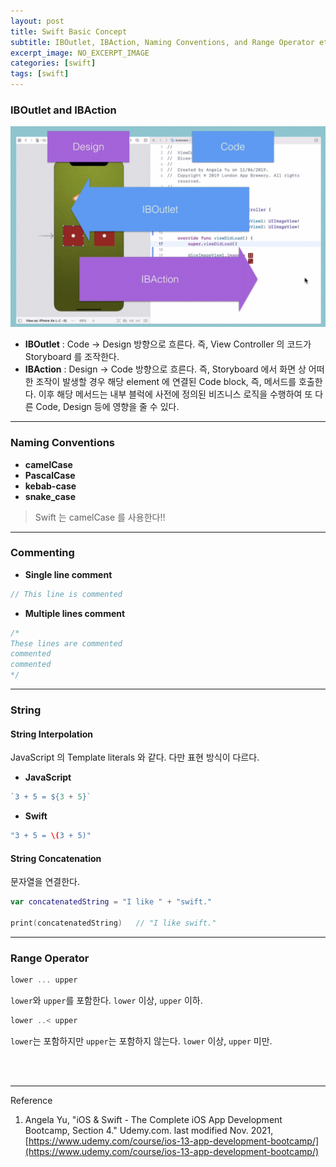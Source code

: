 ```yaml
---
layout: post
title: Swift Basic Concept
subtitle: IBOutlet, IBAction, Naming Conventions, and Range Operator etc...
excerpt_image: NO_EXCERPT_IMAGE
categories: [swift]
tags: [swift]
---
```


### IBOutlet and IBAction

![IBOutlet and IBAction](/assets/images/posts/2022-06-07-swift-basic-concept/iboutlet-ibaction-flow.png)

* __IBOutlet__ : Code -> Design 방향으로 흐른다. 즉, View Controller 의 코드가 Storyboard 를 조작한다.
* __IBAction__ : Design -> Code 방향으로 흐른다. 즉, Storyboard 에서 화면 상 어떠한 조작이 발생할 경우 해당 element 에 연결된 Code block, 즉, 메서드를 호출한다. 이후 해당 메서드는 내부 블럭에 사전에 정의된 비즈니스 로직을 수행하여 또 다른 Code, Design 등에 영향을 줄 수 있다.

---

### Naming Conventions

* __camelCase__
* __PascalCase__
* __kebab-case__
* __snake_case__

> Swift 는 camelCase 를 사용한다‼️

---

### Commenting
* __Single line comment__
```swift
// This line is commented
```
* __Multiple lines comment__
```swift
/*
These lines are commented
commented
commented
*/
```

---

### String

#### String Interpolation
JavaScript 의 Template literals 와 같다. 다만 표현 방식이 다르다.

* __JavaScript__
```javascript
`3 + 5 = ${3 + 5}`
```
* __Swift__
```swift
"3 + 5 = \(3 + 5)"
```

#### String Concatenation
문자열을 연결한다.

```swift
var concatenatedString = "I like " + "swift."

print(concatenatedString)   // "I like swift."
```

---

### Range Operator

```swift
lower ... upper
```
`lower`와 `upper`를 포함한다. `lower` 이상, `upper` 이하.

```swift
lower ..< upper
```
`lower`는 포함하지만 `upper`는 포함하지 않는다. `lower` 이상, `upper` 미만.


<br><br>

---
Reference

1. Angela Yu, "iOS & Swift - The Complete iOS App Development Bootcamp, Section 4." Udemy.com. last modified Nov. 2021, [https://www.udemy.com/course/ios-13-app-development-bootcamp/](https://www.udemy.com/course/ios-13-app-development-bootcamp/)

